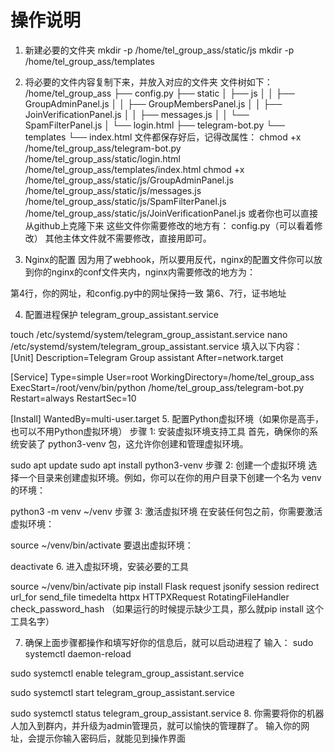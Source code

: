 # 操作说明

1. 新建必要的文件夹
mkdir -p /home/tel_group_ass/static/js
mkdir -p /home/tel_group_ass/templates

2. 将必要的文件内容复制下来，并放入对应的文件夹
文件树如下：
/home/tel_group_ass
├── config.py
├── static
│   ├── js
│   │   ├── GroupAdminPanel.js
│   │   ├── GroupMembersPanel.js
│   │   ├── JoinVerificationPanel.js
│   │   ├── messages.js
│   │   └── SpamFilterPanel.js
│   └── login.html
├── telegram-bot.py
└── templates
    └── index.html
文件都保存好后，记得改属性：
chmod +x /home/tel_group_ass/telegram-bot.py /home/tel_group_ass/static/login.html /home/tel_group_ass/templates/index.html
chmod +x /home/tel_group_ass/static/js/GroupAdminPanel.js /home/tel_group_ass/static/js/messages.js /home/tel_group_ass/static/js/SpamFilterPanel.js /home/tel_group_ass/static/js/JoinVerificationPanel.js
或者你也可以直接从github上克隆下来
这些文件你需要修改的地方有：
config.py（可以看着修改）
其他主体文件就不需要修改，直接用即可。

3. Nginx的配置
因为用了webhook，所以要用反代，nginx的配置文件你可以放到你的nginx的conf文件夹内，nginx内需要修改的地方为：

第4行，你的网址，和config.py中的网址保持一致
第6、7行，证书地址

4. 配置进程保护 telegram_group_assistant.service

touch /etc/systemd/system/telegram_group_assistant.service
nano /etc/systemd/system/telegram_group_assistant.service
填入以下内容：
[Unit]
Description=Telegram Group assistant
After=network.target

[Service]
Type=simple
User=root
WorkingDirectory=/home/tel_group_ass
ExecStart=/root/venv/bin/python /home/tel_group_ass/telegram-bot.py
Restart=always
RestartSec=10

[Install]
WantedBy=multi-user.target
5. 配置Python虚拟环境（如果你是高手，也可以不用Python虚拟环境）
步骤 1: 安装虚拟环境支持工具
首先，确保你的系统安装了 python3-venv 包，这允许你创建和管理虚拟环境。

sudo apt update
sudo apt install python3-venv
步骤 2: 创建一个虚拟环境
选择一个目录来创建虚拟环境。例如，你可以在你的用户目录下创建一个名为 venv 的环境：

python3 -m venv ~/venv
步骤 3: 激活虚拟环境
在安装任何包之前，你需要激活虚拟环境：


source ~/venv/bin/activate
要退出虚拟环境：

deactivate
6. 进入虚拟环境，安装必要的工具

source ~/venv/bin/activate
pip install Flask request jsonify session redirect url_for send_file timedelta httpx HTTPXRequest RotatingFileHandler check_password_hash
（如果运行的时候提示缺少工具，那么就pip install 这个工具名字）

7. 确保上面步骤都操作和填写好你的信息后，就可以启动进程了
输入：
sudo systemctl daemon-reload

sudo systemctl enable telegram_group_assistant.service

sudo systemctl start telegram_group_assistant.service

sudo systemctl status telegram_group_assistant.service
8. 你需要将你的机器人加入到群内，并升级为admin管理员，就可以愉快的管理群了。
输入你的网址，会提示你输入密码后，就能见到操作界面
